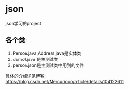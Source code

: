 # json
json学习的project
## 各个类:
1. Person.java,Address.java是实体类
2. demo1.java 是主测试类
3. person.json是主测试类中用到的文件

具体的介绍详见博客:
https://blog.csdn.net/Mercuriooo/article/details/104122611


